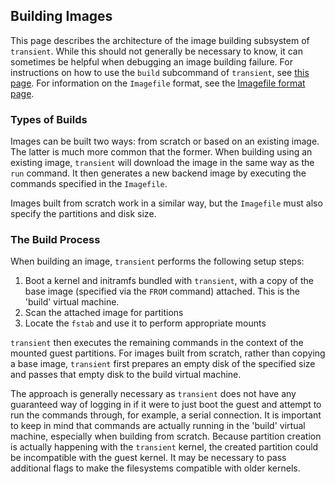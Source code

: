 ## Building Images

This page describes the architecture of the image building subsystem of
`transient`. While this should not generally be necessary to know, it can
sometimes be helpful when debugging an image building failure. For
instructions on how to use the `build` subcommand of `transient`, see
[this page](../cli/build.md). For information on the `Imagefile` format,
see the [Imagefile format page](./format.md).

### Types of Builds

Images can be built two ways: from scratch or based on an existing image.
The latter is much more common that the former. When building using an
existing image, `transient` will download the image in the same way as
the `run` command. It then generates a new backend image by executing the
commands specified in the `Imagefile`.

Images built from scratch work in a similar way, but the `Imagefile` must
also specify the partitions and disk size.

### The Build Process

When building an image, `transient` performs the following setup steps:

1. Boot a kernel and initramfs bundled with `transient`, with a copy of the
base image (specified via the `FROM` command) attached. This is the 'build'
virtual machine.
2. Scan the attached image for partitions
3. Locate the `fstab` and use it to perform appropriate mounts

`transient` then executes the remaining commands in the context of the mounted
guest partitions. For images built from scratch, rather than copying a base
image, `transient` first prepares an empty disk of the specified size and
passes that empty disk to the build virtual machine.

The approach is generally necessary as `transient` does not have any
guaranteed way of logging in if it were to just boot the guest and attempt to
run the commands through, for example, a serial connection. It is important
to keep in mind that commands are actually running in the 'build' virtual
machine, especially when building from scratch. Because partition creation
is actually happening with the `transient` kernel, the created partition
could be incompatible with the guest kernel. It may be necessary to pass
additional flags to make the filesystems compatible with older kernels.
